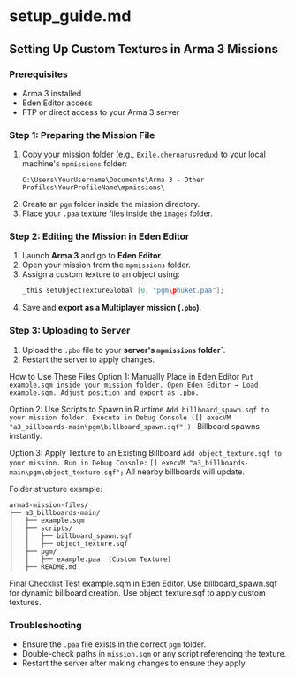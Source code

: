 # setup_guide.md

## Setting Up Custom Textures in Arma 3 Missions

### Prerequisites
- Arma 3 installed
- Eden Editor access
- FTP or direct access to your Arma 3 server

### Step 1: Preparing the Mission File
1. Copy your mission folder (e.g., `Exile.chernarusredux`) to your local machine's `mpmissions` folder:
   ```
   C:\Users\YourUsername\Documents\Arma 3 - Other Profiles\YourProfileName\mpmissions\
   ```
2. Create an `pgm` folder inside the mission directory.
3. Place your `.paa` texture files inside the `images` folder.

### Step 2: Editing the Mission in Eden Editor
1. Launch **Arma 3** and go to **Eden Editor**.
2. Open your mission from the `mpmissions` folder.
3. Assign a custom texture to an object using:
   ```cpp
   _this setObjectTextureGlobal [0, "pgm\phuket.paa"];
   ```
4. Save and **export as a Multiplayer mission (`.pbo`)**.

### Step 3: Uploading to Server
1. Upload the `.pbo` file to your **server's `mpmissions` folder`**.
2. Restart the server to apply changes.

How to Use These Files
Option 1: Manually Place in Eden Editor
    ```
    Put example.sqm inside your mission folder.
      Open Eden Editor → Load example.sqm.
      Adjust position and export as .pbo.
    ```

Option 2: Use Scripts to Spawn in Runtime
    ```
    Add billboard_spawn.sqf to your mission folder.
      Execute in Debug Console ([] execVM "a3_billboards-main\pgm\billboard_spawn.sqf";).
    ```
    Billboard spawns instantly.

Option 3: Apply Texture to an Existing Billboard
    ```
    Add object_texture.sqf to your mission.
      Run in Debug Console:
    ```
   `
   [] execVM "a3_billboards-main\pgm\object_texture.sqf";
   `
   All nearby billboards will update.

Folder structure example:
   ```
   arma3-mission-files/
   ├── a3_billboards-main/
   │   ├── example.sqm
   │   ├── scripts/
   │   │   ├── billboard_spawn.sqf
   │   │   ├── object_texture.sqf
   │   ├── pgm/
   │   │   ├── example.paa  (Custom Texture)
   │   ├── README.md
   ````

Final Checklist
   Test example.sqm in Eden Editor.
   Use billboard_spawn.sqf for dynamic billboard creation.
   Use object_texture.sqf to apply custom textures.

### Troubleshooting
- Ensure the `.paa` file exists in the correct `pgm` folder.
- Double-check paths in `mission.sqm` or any script referencing the texture.
- Restart the server after making changes to ensure they apply.
